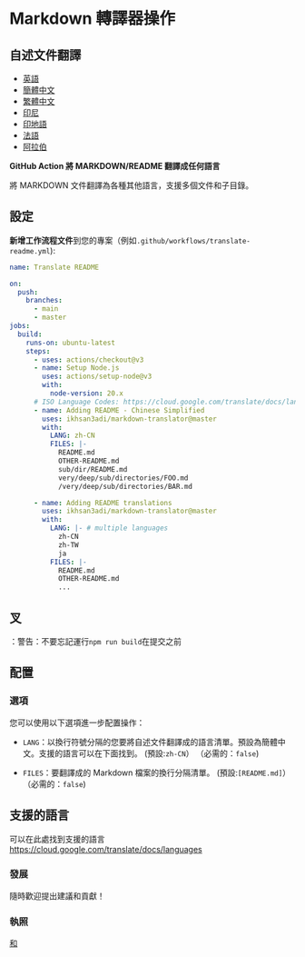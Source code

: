 # Markdown 轉譯器操作

## 自述文件翻譯

-   [英語](README.md)
-   [簡體中文](README.zh-CN.md)
-   [繁體中文](README.zh-TW.md)
-   [印尼](README.id.md)
-   [印地語](README.hi.md)
-   [法語](README.fr.md)
-   [阿拉伯](README.ar.md)

**GitHub Action 將 MARKDOWN/README 翻譯成任何語言**

將 MARKDOWN 文件翻譯為各種其他語言，支援多個文件和子目錄。

## 設定

**新增工作流程文件**到您的專案（例如`.github/workflows/translate-readme.yml`):

```yaml
name: Translate README

on:
  push:
    branches:
      - main
      - master
jobs:
  build:
    runs-on: ubuntu-latest
    steps:
      - uses: actions/checkout@v3
      - name: Setup Node.js
        uses: actions/setup-node@v3
        with:
          node-version: 20.x
      # ISO Language Codes: https://cloud.google.com/translate/docs/languages
      - name: Adding README - Chinese Simplified
        uses: ikhsan3adi/markdown-translator@master
        with:
          LANG: zh-CN
          FILES: |-
            README.md
            OTHER-README.md
            sub/dir/README.md
            very/deep/sub/directories/FOO.md
            /very/deep/sub/directories/BAR.md

      - name: Adding README translations
        uses: ikhsan3adi/markdown-translator@master
        with:
          LANG: |- # multiple languages
            zh-CN
            zh-TW
            ja
          FILES: |-
            README.md
            OTHER-README.md
            ...
```

## 叉

：警告：不要忘記運行`npm run build`在提交之前

## 配置

### 選項

您可以使用以下選項進一步配置操作：

-   `LANG`：以換行符號分隔的您要將自述文件翻譯成的語言清單。預設為簡體中文。支援的語言可以在下面找到。
    (預設:`zh-CN`） （必需的：`false`)

-   `FILES`：要翻譯成的 Markdown 檔案的換行分隔清單。 (預設:`[README.md]`） （必需的：`false`)

## 支援的語言

可以在此處找到支援的語言<https://cloud.google.com/translate/docs/languages>

### 發展

隨時歡迎提出建議和貢獻！

### 執照

[和](./LICENSE)
